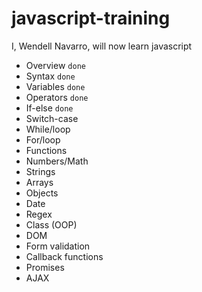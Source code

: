 # javascript-training
I, Wendell Navarro, will now learn javascript


- Overview `done`
- Syntax  `done`
- Variables  `done`
- Operators `done`
- If-else `done`
- Switch-case
- While/loop 
- For/loop
- Functions 
- Numbers/Math 
- Strings 
- Arrays 
- Objects 
- Date
- Regex 
- Class (OOP)
- DOM 
- Form validation
- Callback functions 
- Promises
- AJAX
